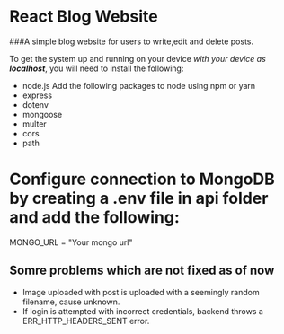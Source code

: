 # **React Blog Website**

###A simple blog website for users to write,edit and delete posts.

To get the system up and running on your device *with your device as **localhost***, you will need to install the following:
- node.js
Add the following packages to node using npm or yarn
- express
- dotenv
- mongoose
- multer
- cors
- path


# Configure connection to MongoDB by creating a .env file in api folder and add the following:
MONGO_URL = "Your mongo url"

## Somre problems which are not fixed as of now
- Image uploaded with post is uploaded with a seemingly random filename, cause unknown.
- If login is attempted with incorrect credentials, backend throws a ERR_HTTP_HEADERS_SENT error.
